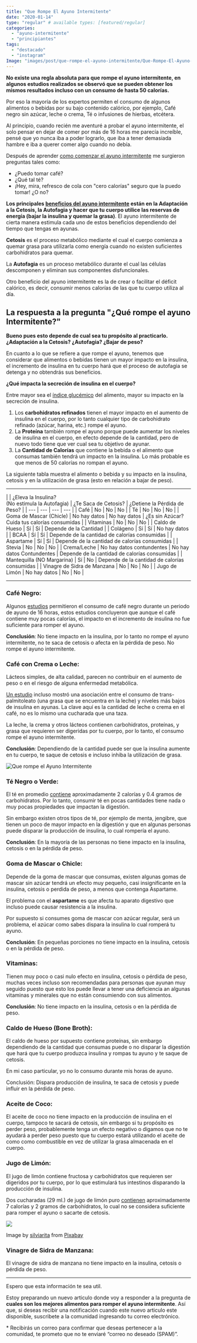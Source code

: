```yaml
---
title: "Que Rompe El Ayuno Intermitente"
date: "2020-01-14"
type: "regular" # available types: [featured/regular]
categories: 
  - "ayuno-intermitente"
  - "principiantes"
tags: 
  - "destacado"
  - "instagram"
Image: "images/post/que-rompe-el-ayuno-intermitente/Que-Rompe-El-Ayuno-Intermitente-Header.jpg"
---
```


**No existe una regla absoluta para que rompe el ayuno intermitente, en algunos estudios realizados se observó que se pueden obtener los mismos resultados incluso con un consumo de hasta 50 calorías.**

Por eso la mayoría de los expertos permiten el consumo de algunos alimentos o bebidas por su bajo contenido calórico, por ejemplo, Café negro sin azúcar, leche o crema, Té o infusiones de hierbas, etcétera.

Al principio, cuando recién me aventuré a probar el ayuno intermitente, el solo pensar en dejar de comer por más de 16 horas me parecía increíble, pensé que yo nunca iba a poder lograrlo, que iba a tener demasiada hambre e iba a querer comer algo cuando no debía.

Después de aprender [como comenzar el ayuno intermitente](https://ayunointermitente.blog/como-comenzar-el-ayuno-intermitente-2/) me surgieron preguntas tales como:

- ¿Puedo tomar café?
- ¿Qué tal té?
- ¡Hey, mira, refresco de cola con "cero calorías" seguro que la puedo tomar! ¿O no?

**Los principales [beneficios del ayuno intermitente](https://ayunointermitente.blog/4-beneficios-del-ayuno-intermitente/) están en la Adaptación a la Cetosis, la Autofagia y hacer que tu cuerpo utilice las reservas de energía (bajar la insulina y quemar la grasa)**. El ayuno intermitente de cierta manera estimula cada uno de estos beneficios dependiendo del tiempo que tengas en ayunas.

**Cetosis** es el proceso metabólico mediante el cual el cuerpo comienza a quemar grasa para utilizarla como energía cuando no existen suficientes carbohidratos para quemar.

La **Autofagia** es un proceso metabólico durante el cual las células descomponen y eliminan sus componentes disfuncionales.

Otro beneficio del ayuno intermitente es la de crear o facilitar el déficit calórico, es decir, consumir menos calorías de las que tu cuerpo utiliza al día.

## **La respuesta a la pregunta "¿Qué rompe el ayuno Intermitente?"**

**Bueno pues esto depende de cual sea tu propósito al practicarlo. ¿Adaptación a la Cetosis? ¿Autofagia? ¿Bajar de peso?**

En cuanto a lo que se refiere a que rompe el ayuno, tenemos que considerar que alimentos o bebidas tienen un mayor impacto en la insulina, el incremento de insulina en tu cuerpo hará que el proceso de autofagia se detenga y no obtendrás sus beneficios.

**¿Qué impacta la secreción de insulina en el cuerpo?**

Entre mayor sea el [índice glucémico](https://www.mayoclinic.org/es-es/healthy-lifestyle/nutrition-and-healthy-eating/in-depth/glycemic-index-diet/art-20048478) del alimento, mayor su impacto en la secreción de insulina.

1. Los **carbohidratos refinados** tienen el mayor impacto en el aumento de insulina en el cuerpo, por lo tanto cualquier tipo de carbohidrato refinado (azúcar, harina, etc.) rompe el ayuno.
2. La **Proteína** también rompe el ayuno porque puede aumentar los niveles de insulina en el cuerpo, en efecto depende de la cantidad, pero de nuevo todo tiene que ver cual sea tu objetivo de ayunar.
3. La **Cantidad de Calorías** que contiene la bebida o el alimento que consumas también tendrá un impacto en la insulina. Lo más probable es que menos de 50 calorías no rompan el ayuno.

La siguiente tabla muestra el alimento o bebida y su impacto en la insulina, cetosis y en la utilización de grasa (esto en relación a bajar de peso).

* * *

|  | ¿Eleva la Insulina?  
(No estimula la Autofagia) | ¿Te Saca de Cetosis? | ¿Detiene la Pérdida de Peso? |
| --- | --- | --- | --- |
| Café | No | No | No |
| Té | No | No | No |
| Goma de Mascar (Chicle) | No hay datos | No hay datos | ¿Es sin Azúcar? Cuida tus calorías consumidas |
| Vitaminas | No | No | No |
| Caldo de Hueso | Sí | Sí | Depende de la Cantidad |
| Colágeno | Sí | Sí | No hay datos |
| BCAA | Sí | Sí | Depende de la cantidad de calorías consumidas |
| Aspartame | Sí | Sí | Depende de la cantidad de calorías consumidas |
| Stevia | No | No | No |
| Crema/Leche | No hay datos contundentes | No hay datos Contundentes | Depende de la cantidad de calorías consumidas |
| Mantequilla (NO Margarina) | Sí | No | Depende de la cantidad de calorías consumidas |
| Vinagre de Sidra de Manzana | No | No | No |
| Jugo de Limón | No hay datos | No | No |

* * *

### Café Negro:

Algunos [estudios](https://content.iospress.com/articles/nutrition-and-healthy-aging/nha170036) permitieron el consumo de café negro durante un periodo de ayuno de 16 horas, estos estudios concluyeron que aunque el café contiene muy pocas calorías, el impacto en el incremento de insulina no fue suficiente para romper el ayuno.

**Conclusión**: No tiene impacto en la insulina, por lo tanto no rompe el ayuno intermitente, no te saca de cetosis o afecta en la pérdida de peso. No rompe el ayuno intermitente.

### Café con Crema o Leche:

Lácteos simples, de alta calidad, parecen no contribuir en el aumento de peso o en el riesgo de alguna enfermedad metabólica.

[Un estudio](https://www.ncbi.nlm.nih.gov/pmc/articles/PMC3607658/) incluso mostró una asociación entre el consumo de trans-palmitoleato (una grasa que se encuentra en la leche) y niveles más bajos de insulina en ayunas. La clave aquí es la cantidad de leche o crema en el café, no es lo mismo una cucharada que una taza.

La leche, la crema y otros lácteos contienen carbohidratos, proteínas, y grasa que requieren ser digeridas por tu cuerpo, por lo tanto, el consumo rompe el ayuno intermitente.

**Conclusión**: Dependiendo de la cantidad puede ser que la insulina aumente en tu cuerpo, te saque de cetosis e incluso inhiba la utilización de grasa.

![Que rompe el Ayuno Intermitente](images/Que-Rompe-El-Ayuno-Intermitente-Cafe-768x512.jpg)

### Té Negro o Verde:

El té en promedio [contiene](https://nutritiondata.self.com/facts/beverages/3967/2) aproximadamente 2 calorías y 0.4 gramos de carbohidratos. Por lo tanto, consumir té en pocas cantidades tiene nada o muy pocas propiedades que impactan la digestión.

Sin embargo existen otros tipos de té, por ejemplo de menta, jengibre, que tienen un poco de mayor impacto en la digestión y que en algunas personas puede disparar la producción de insulina, lo cual rompería el ayuno.

**Conclusión**: En la mayoría de las personas no tiene impacto en la insulina, cetosis o en la pérdida de peso.

### Goma de Mascar o Chicle:

Depende de la goma de mascar que consumas, existen algunas gomas de mascar sin azúcar tendrá un efecto muy pequeño, casi insignificante en la insulina, cetosis o perdida de peso, a menos que contenga Aspartame.

El problema con el **aspartame** es que afecta tu aparato digestivo que incluso puede causar resistencia a la insulina.

Por supuesto si consumes goma de mascar con azúcar regular, será un problema, el azúcar como sabes dispara la insulina lo cual romperá tu ayuno.

**Conclusión**: En pequeñas porciones no tiene impacto en la insulina, cetosis o en la pérdida de peso.

### Vitaminas:

Tienen muy poco o casi nulo efecto en insulina, cetosis o pérdida de peso, muchas veces incluso son recomendadas para personas que ayunan muy seguido puesto que esto los puede llevar a tener una deficiencia an algunas vitaminas y minerales que no están consumiendo con sus alimentos.

**Conclusión**: No tiene impacto en la insulina, cetosis o en la pérdida de peso.

### Caldo de Hueso (Bone Broth):

El caldo de hueso por supuesto contiene proteínas, sin embargo dependiendo de la cantidad que consumas puede o no disparar la digestión que hará que tu cuerpo produzca insulina y rompas tu ayuno y te saque de cetosis.

En mi caso particular, yo no lo consumo durante mis horas de ayuno.

Conclusión: Dispara producción de insulina, te saca de cetosis y puede influir en la pérdida de peso.

### Aceite de Coco:

El aceite de coco no tiene impacto en la producción de insulina en el cuerpo, tampoco te sacará de cetosis, sin embargo si tu propósito es perder peso, probablemente tenga un efecto negativo o digamos que no te ayudará a perder peso puesto que tu cuerpo estará utilizando el aceite de como como combustible en vez de utilizar la grasa almacenada en el cuerpo.

### Jugo de Limón:

El jugo de limón contiene fructosa y carbohidratos que requieren ser digeridos por tu cuerpo, por lo que estimulará tus intestinos disparando la producción de insulina.

Dos cucharadas (29 ml.) de jugo de limón puro [contienen](https://nutritiondata.self.com/facts/fruits-and-fruit-juices/1938/2) aproximadamente 7 calorías y 2 gramos de carbohidratos, lo cual no se considera suficiente para romper el ayuno o sacarte de cetosis.

![](images/Que-Rompe-El-Ayuno-Intermitente-Limon-768x576.jpg)

Image by [silviarita](https://pixabay.com/users/silviarita-3142410/?utm_source=link-attribution&utm_medium=referral&utm_campaign=image&utm_content=1918107) from [Pixabay](https://pixabay.com/?utm_source=link-attribution&utm_medium=referral&utm_campaign=image&utm_content=1918107)

### Vinagre de Sidra de Manzana:

El vinagre de sidra de manzana no tiene impacto en la insulina, cetosis o pérdida de peso.

* * *

Espero que esta información te sea util.

Estoy preparando un nuevo articulo donde voy a responder a la pregunta de **cuales son los mejores alimentos para romper el ayuno intermitente**. Así que, si deseas recibir una notificación cuando este nuevo articulo este disponible, suscribete a la comunidad ingresando tu correo electrónico.

\* Recibirás un correo para confirmar que deseas pertenecer a la comunidad, te prometo que no te enviaré “correo no deseado (SPAM)”.
